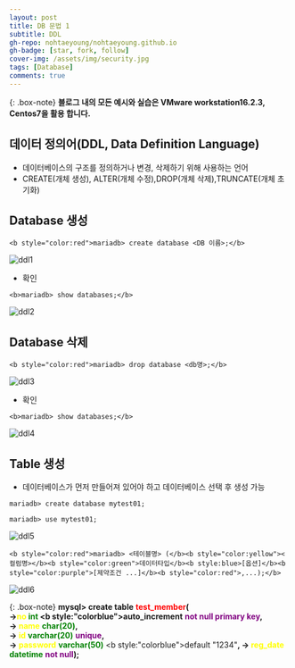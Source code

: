 ```yaml
---
layout: post
title: DB 문법 1
subtitle: DDL
gh-repo: nohtaeyoung/nohtaeyoung.github.io
gh-badge: [star, fork, follow]
cover-img: /assets/img/security.jpg
tags: [Database]
comments: true
---
```


{: .box-note}
<b>블로그 내의 모든 예시와 실습은 VMware workstation16.2.3, Centos7을 활용 합니다.<br></b>

## 데이터 정의어(DDL, Data Definition Language)
- 데이터베이스의 구조를 정의하거나 변경, 삭제하기 위해 사용하는 언어
- CREATE(개체 생성), ALTER(개체 수정),DROP(개체 삭제),TRUNCATE(개체 초기화)

## Database 생성
```
<b style="color:red">mariadb> create database <DB 이름>;</b>
```

![ddl1](../assets/img/ddl1.png)

- 확인
```
<b>mariadb> show databases;</b>
```


![ddl2](../assets/img/ddl2.png)

## Database 삭제
```
<b style="color:red">mariadb> drop database <db명>;</b>
```

![ddl3](../assets/img/ddl3.png)

- 확인
```
<b>mariadb> show databases;</b>
```

![ddl4](../assets/img/ddl4.png)

## Table 생성
- 데이터베이스가 먼저 만들어져 있어야 하고 데이터베이스 선택 후 생성 가능

```
mariadb> create database mytest01;
```

```
mariadb> use mytest01;
```

![ddl5](../assets/img/ddl5.png)

```
<b style="color:red">mariadb> <테이블명> (</b><b style="color:yellow"><컬럼명></b><b style="color:green">데이터타입</b><b style:blue>[옵션]</b><b style="color:purple">[제약조건 ...]</b><b style="color:red">,...);</b>
```

![ddl6](../assets/img/ddl6.png)

{: .box-note}
<b>mysql> create table</b> <b style="color:red">test_member</b><b>(<br>
  <b>-></b><b style="color:yellow">no</b> <b style="color:green">int</b> <b style:"colorblue">auto_increment</b> <b style="color:purple">not null primary key</b><b>,<br>
  -> </b><b style="color:yellow">name</b> <b style="color:green">char(20)</b><b>,<br>
  -> </b><b style="color:yellow">id</b> <b style="color:green">varchar(20)</b> <b style="color:purple">unique</b><b>,<br>
  -> </b><b style="color:yellow">password</b> <b style="color:green">varchar(50)</b> <b style:"colorblue">default "1234"</b><b>,
  -> </b><b style="color:yellow">reg_date</b> <b style="color:green">datetime</b> <b style="color:purple">not null</b><b>);</b>
 

   
   
   
   
   
